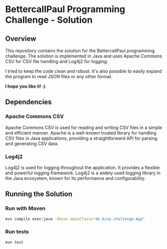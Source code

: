 # BettercallPaul Programming Challenge - Solution

## Overview

This repository contains the solution for the BettercallPaul programming challenge.
The solution is implemented in Java and uses Apache Commons CSV for CSV file handling and Log4j2 for logging.

I tried to keep the code clean and robust. It's also possible to easily expand the program to read JSON files or any other format.

**I hope you like it! :)**

## Dependencies

### Apache Commons CSV

Apache Commons CSV is used for reading and writing CSV files in a simple and efficient manner.
Apache is a well-known trusted library for handling CSV files in Java applications, providing a straightforward API for parsing and generating CSV data.

### Log4j2

Log4j2 is used for logging throughout the application. It provides a flexible and powerful logging framework.
Log4j2 is a widely used logging library in the Java ecosystem, known for its performance and configurability.

## Running the Solution

### Run with Maven
```bash
mvn compile exec:java -Dexec.mainClass="de.bcxp.challenge.App"
```

### Run tests
```bash
mvn test
```
